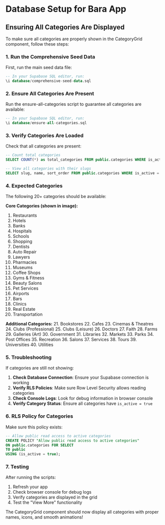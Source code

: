 # Database Setup for Bara App

## Ensuring All Categories Are Displayed

To make sure all categories are properly shown in the CategoryGrid component, follow these steps:

### 1. Run the Comprehensive Seed Data

First, run the main seed data file:
```sql
-- In your Supabase SQL editor, run:
\i database/comprehensive-seed-data.sql
```

### 2. Ensure All Categories Are Present

Run the ensure-all-categories script to guarantee all categories are available:
```sql
-- In your Supabase SQL editor, run:
\i database/ensure-all-categories.sql
```

### 3. Verify Categories Are Loaded

Check that all categories are present:
```sql
-- Count total categories
SELECT COUNT(*) as total_categories FROM public.categories WHERE is_active = true;

-- View all categories with their slugs
SELECT slug, name, sort_order FROM public.categories WHERE is_active = true ORDER BY sort_order;
```

### 4. Expected Categories

The following 20+ categories should be available:

**Core Categories (shown in image):**
1. Restaurants
2. Hotels  
3. Banks
4. Hospitals
5. Schools
6. Shopping
7. Dentists
8. Auto Repair
9. Lawyers
10. Pharmacies
11. Museums
12. Coffee Shops
13. Gyms & Fitness
14. Beauty Salons
15. Pet Services
16. Airports
17. Bars
18. Clinics
19. Real Estate
20. Transportation

**Additional Categories:**
21. Bookstores
22. Cafes
23. Cinemas & Theatres
24. Clubs (Professional)
25. Clubs (Leisure)
26. Doctors
27. Faith
28. Farms
29. Galleries (Art)
30. Government
31. Libraries
32. Markets
33. Parks
34. Post Offices
35. Recreation
36. Salons
37. Services
38. Tours
39. Universities
40. Utilities

### 5. Troubleshooting

If categories are still not showing:

1. **Check Database Connection**: Ensure your Supabase connection is working
2. **Verify RLS Policies**: Make sure Row Level Security allows reading categories
3. **Check Console Logs**: Look for debug information in browser console
4. **Verify Category Status**: Ensure all categories have `is_active = true`

### 6. RLS Policy for Categories

Make sure this policy exists:
```sql
-- Allow public read access to active categories
CREATE POLICY "Allow public read access to active categories"
ON public.categories FOR SELECT
TO public
USING (is_active = true);
```

### 7. Testing

After running the scripts:
1. Refresh your app
2. Check browser console for debug logs
3. Verify categories are displayed in the grid
4. Test the "View More" functionality

The CategoryGrid component should now display all categories with proper names, icons, and smooth animations! 